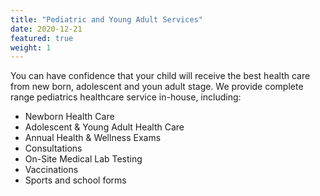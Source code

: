 ```yaml
---
title: "Pediatric and Young Adult Services"
date: 2020-12-21
featured: true
weight: 1
---
```


You can have confidence that your child will receive the best health care from new born, adolescent and youn adult stage. We provide complete range pediatrics healthcare service in-house, including:

- Newborn Health Care 
- Adolescent & Young Adult Health Care
- Annual Health & Wellness Exams
- Consultations
- On-Site Medical Lab Testing
- Vaccinations
- Sports and school forms